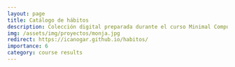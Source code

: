 ```yaml
---
layout: page
title: Catálogo de hábitos
description: Colección digital preparada durante el curso Minimal Computing and Wax en el DreamLab2021 (University of Pennsylvania)
img: /assets/img/proyectos/monja.jpg
redirect: https://icanogar.github.io/habitos/
importance: 6
category: course results
---
```

